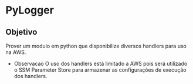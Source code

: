# PyLogger

## Objetivo

Prover um modulo em python que disponibilize diversos handlers para uso na AWS.

* Observacao
  O uso dos handlers está limitado a AWS pois será utilizado o SSM Parameter Store para armazenar as configurações de
  execução dos handlers.
